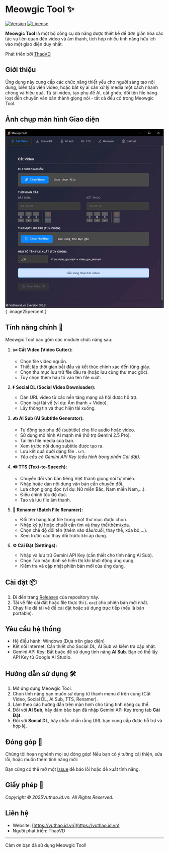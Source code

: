 # Meowgic Tool ✨

[![Version](https://img.shields.io/badge/Version-3.0.3-blue.svg)](https://github.com/thaovd/meowgic-tool/releases)
[![License](https://img.shields.io/badge/License-MIT-green.svg)](LICENSE)

**Meowgic Tool** là một bộ công cụ đa năng được thiết kế để đơn giản hóa các tác vụ liên quan đến video và âm thanh, tích hợp nhiều tính năng hữu ích vào một giao diện duy nhất.

Phát triển bởi [ThaoVD](https://vuthao.id.vn)

## Giới thiệu

Ứng dụng này cung cấp các chức năng thiết yếu cho người sáng tạo nội dung, biên tập viên video, hoặc bất kỳ ai cần xử lý media một cách nhanh chóng và hiệu quả. Từ tải video, tạo phụ đề AI, cắt ghép, đổi tên file hàng loạt đến chuyển văn bản thành giọng nói - tất cả đều có trong Meowgic Tool.

## Ảnh chụp màn hình Giao diện

![Screenshot](https://raw.githubusercontent.com/thaovd/Meowgic-Tool/refs/heads/main/ezgif-3bf51249196ecd.gif) { .image25percent }



## Tính năng chính 🚀

Meowgic Tool bao gồm các module chức năng sau:

1.  **✂️ Cắt Video (Video Cutter):**
    *   Chọn file video nguồn.
    *   Thiết lập thời gian bắt đầu và kết thúc chính xác đến từng giây.
    *   Chọn thư mục lưu trữ file đầu ra (hoặc lưu cùng thư mục gốc).
    *   Tùy chọn thêm hậu tố vào tên file xuất.

2.  **⏬ Social DL (Social Video Downloader):**
    *   Dán URL video từ các nền tảng mạng xã hội được hỗ trợ.
    *   Chọn loại tải về (ví dụ: Âm thanh + Video).
    *   Lấy thông tin và thực hiện tải xuống.

3.  **✍️ AI Sub (AI Subtitle Generator):**
    *   Tự động tạo phụ đề (subtitle) cho file audio hoặc video.
    *   Sử dụng mô hình AI mạnh mẽ (hỗ trợ Gemini 2.5 Pro).
    *   Tải lên file media của bạn.
    *   Xem trước nội dung subtitle được tạo ra.
    *   Lưu kết quả dưới dạng file `.srt`.
    *   *Yêu cầu có Gemini API Key (cấu hình trong phần Cài đặt).*

4.  **🔊 TTS (Text-to-Speech):**
    *   Chuyển đổi văn bản tiếng Việt thành giọng nói tự nhiên.
    *   Nhập hoặc dán nội dung văn bản cần chuyển đổi.
    *   Lựa chọn giọng đọc (ví dụ: Nữ miền Bắc, Nam miền Nam,...).
    *   Điều chỉnh tốc độ đọc.
    *   Tạo và lưu file âm thanh.

5.  **🔄 Renamer (Batch File Renamer):**
    *   Đổi tên hàng loạt file trong một thư mục được chọn.
    *   Nhập ký tự hoặc chuỗi cần tìm và thay thế/thêm/xóa.
    *   Chọn chế độ đổi tên (thêm vào đầu/cuối, thay thế, xóa bỏ,...).
    *   Xem trước các thay đổi trước khi áp dụng.

6.  **⚙️ Cài Đặt (Settings):**
    *   Nhập và lưu trữ Gemini API Key (cần thiết cho tính năng AI Sub).
    *   Chọn Tab mặc định sẽ hiển thị khi khởi động ứng dụng.
    *   Kiểm tra và cập nhật phiên bản mới của ứng dụng.

## Cài đặt 📦

1.  Đi đến trang [Releases](https://github.com/thaovd/meowgic-tool/releases) của repository này.
2.  Tải về file cài đặt hoặc file thực thi (`.exe`) cho phiên bản mới nhất.
3.  Chạy file đã tải về để cài đặt hoặc sử dụng trực tiếp (nếu là bản portable).

## Yêu cầu hệ thống

*   Hệ điều hành: Windows (Dựa trên giao diện)
*   Kết nối Internet: Cần thiết cho Social DL, AI Sub và kiểm tra cập nhật.
*   Gemini API Key: Bắt buộc để sử dụng tính năng **AI Sub**. Bạn có thể lấy API Key từ Google AI Studio.

## Hướng dẫn sử dụng 🛠️

1.  Mở ứng dụng Meowgic Tool.
2.  Chọn tính năng bạn muốn sử dụng từ thanh menu ở trên cùng (Cắt Video, Social DL, AI Sub, TTS, Renamer).
3.  Làm theo các hướng dẫn trên màn hình cho từng tính năng cụ thể.
4.  Đối với **AI Sub**, hãy đảm bảo bạn đã nhập Gemini API Key trong tab **Cài Đặt**.
5.  Đối với **Social DL**, hãy chắc chắn rằng URL bạn cung cấp được hỗ trợ và hợp lệ.

## Đóng góp 🤝

Chúng tôi hoan nghênh mọi sự đóng góp! Nếu bạn có ý tưởng cải thiện, sửa lỗi, hoặc muốn thêm tính năng mới:

Bạn cũng có thể mở một [Issue](https://github.com/thaovd/meowgic-tool/issues) để báo lỗi hoặc đề xuất tính năng.

## Giấy phép 📜


*Copyright © 2025Vuthao.id.vn. All Rights Reserved.*

## Liên hệ

*   Website: [https://vuthao.id.vn](https://vuthao.id.vn)
*   Người phát triển: ThaoVD

---

Cảm ơn bạn đã sử dụng Meowgic Tool!

